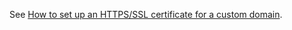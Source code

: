 <!--
.. title: Using SSL on your own domain
.. slug: SSLOwnDomains
.. date: 2015-05-13 14:35:28 UTC+01:00
.. tags:
.. category:
.. link:
.. description:
.. type: text
-->

See [How to set up an HTTPS/SSL certificate for a custom domain](/pages/HTTPSSetup).
